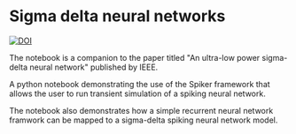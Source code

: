# Sigma delta neural networks

[![DOI](https://zenodo.org/badge/168718681.svg)](https://zenodo.org/badge/latestdoi/168718681)

The notebook is a companion to the paper titled "An ultra-low power sigma-delta neural network" published by IEEE.

A python notebook demonstrating the use of the Spiker framework that allows the user to run transient simulation of a spiking neural network.

The notebook also demonstrates how a simple recurrent neural network framwork can be mapped to a sigma-delta spiking neural network model.
